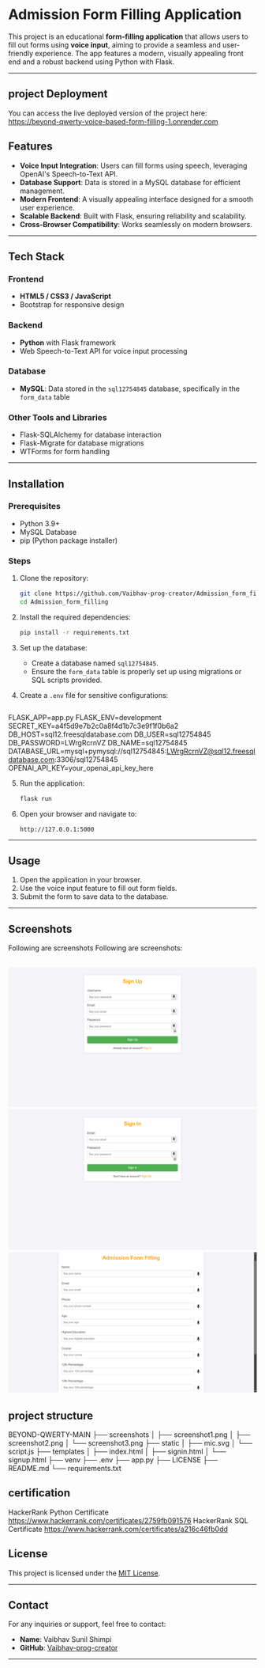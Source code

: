 # Admission Form Filling Application

This project is an educational **form-filling application** that allows users to fill out forms using **voice input**, aiming to provide a seamless and user-friendly experience. The app features a modern, visually appealing front end and a robust backend using Python with Flask.

---
## project Deployment 

You can access the live deployed version of the project here:
https://beyond-qwerty-voice-based-form-filling-1.onrender.com

## Features

- **Voice Input Integration**: Users can fill forms using speech, leveraging OpenAI's Speech-to-Text API.
- **Database Support**: Data is stored in a MySQL database for efficient management.
- **Modern Frontend**: A visually appealing interface designed for a smooth user experience.
- **Scalable Backend**: Built with Flask, ensuring reliability and scalability.
- **Cross-Browser Compatibility**: Works seamlessly on modern browsers.

---

## Tech Stack

### Frontend
- **HTML5 / CSS3 / JavaScript**
- Bootstrap for responsive design

### Backend
- **Python** with Flask framework
- Web Speech-to-Text API for voice input processing

### Database
- **MySQL**: Data stored in the `sql12754845` database, specifically in the `form_data` table

### Other Tools and Libraries
- Flask-SQLAlchemy for database interaction
- Flask-Migrate for database migrations
- WTForms for form handling

---

## Installation

### Prerequisites

- Python 3.9+
- MySQL Database
- pip (Python package installer)

### Steps

1. Clone the repository:
   ```bash
   git clone https://github.com/Vaibhav-prog-creator/Admission_form_filling.git
   cd Admission_form_filling
   ```

2. Install the required dependencies:
   ```bash
   pip install -r requirements.txt
   ```

3. Set up the database:
   - Create a database named `sql12754845`.
   - Ensure the `form_data` table is properly set up using migrations or SQL scripts provided.

4. Create a `.env` file for sensitive configurations:
   ```env

FLASK_APP=app.py
FLASK_ENV=development
SECRET_KEY=a4f5d9e7b2c0a8f4d1b7c3e9f1f0b6a2
DB_HOST=sql12.freesqldatabase.com
DB_USER=sql12754845
DB_PASSWORD=LWrgRcrnVZ
DB_NAME=sql12754845
DATABASE_URL=mysql+pymysql://sql12754845:LWrgRcrnVZ@sql12.freesqldatabase.com:3306/sql12754845
OPENAI_API_KEY=your_openai_api_key_here


5. Run the application:
   ```bash
   flask run
   ```

6. Open your browser and navigate to:
   ```
   http://127.0.0.1:5000
   ```

---

## Usage

1. Open the application in your browser.
2. Use the voice input feature to fill out form fields.
3. Submit the form to save data to the database.

---

## Screenshots
Following are screenshots
 Following are screenshots:

![Sign up](screenshots/screenshot1.png)
![Sign in](screenshots/screenshot2.png)
![main page](screenshots/screenshot3.png)
---
 
## project structure 

BEYOND-QWERTY-MAIN
├── screenshots
│   ├── screenshot1.png
│   ├── screenshot2.png
│   └── screenshot3.png
├── static
│   ├── mic.svg
│   └── script.js
├── templates
│   ├── index.html
│   ├── signin.html
│   └── signup.html
├── venv
├── .env
├── app.py
├── LICENSE
├── README.md
└── requirements.txt

## certification
HackerRank Python Certificate  https://www.hackerrank.com/certificates/2759fb091576
HackerRank SQL Certificate     https://www.hackerrank.com/certificates/a216c46fb0dd

## License

This project is licensed under the [MIT License](LICENSE).

---

## Contact

For any inquiries or support, feel free to contact:

- **Name**: Vaibhav Sunil Shimpi
- **GitHub**: [Vaibhav-prog-creator](https://github.com/Vaibhav-prog-creator)

---
